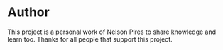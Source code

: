 # Author
This project is a personal work of Nelson Pires to share knowledge and learn too.
Thanks for all people that support this project.